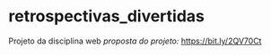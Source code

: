# retrospectivas_divertidas
Projeto da disciplina web
*proposta do projeto:* https://bit.ly/2QV70Ct
